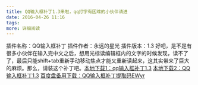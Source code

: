 ```yaml
---
title: QQ输入框补丁1.3来啦，qq打字有困难的小伙伴请进
date: 2016-04-26 11:16
tags:
more: 详细阅读
---
```

插件名称：QQ输入框补丁
插件作者：永远的星光
插件版本：1.3
好吧，是不是有很多小伙伴在输入完中文之后，想用光标读编辑框内的文字的时候发现，读不了了，最后只能shift+tab重新手动移动焦点才能又重新读起来，这其实带来了巨大的麻烦。那么，请装这个补丁吧。[本地下载1：qq输入框补丁1.3](http://12355939.d.yyupload.com/down/12355939/nvdacn/addons/QQ输入框补丁1.3.rar)
[本地下载2：QQ输入框补丁1.3](https://www.nvdacn.com/189.php/7BBNz2zi2iY3.nvda-addon)
[百度盘备用下载：QQ输入框补丁提取码EWyr](https://eyun.baidu.com/s/3nvuavFj)